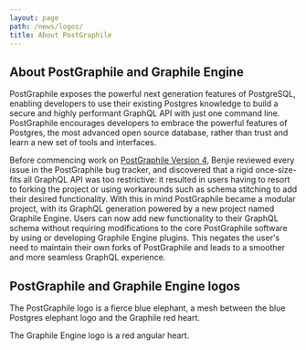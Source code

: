 ```yaml
---
layout: page
path: /news/logos/
title: About PostGraphile
---
```


## About PostGraphile and Graphile Engine

PostGraphile exposes the powerful next generation features of PostgreSQL, enabling developers to use their existing Postgres knowledge to build a secure and highly performant GraphQL API with just one command line. PostGraphile encourages developers to embrace the powerful features of Postgres, the most advanced open source database, rather than trust and learn a new set of tools and interfaces.

Before commencing work on [PostGraphile Version 4](/news/postgraphile-version-4/), Benjie reviewed every issue in the PostGraphile bug tracker, and discovered that a rigid once-size-fits all GraphQL API was too restrictive: it resulted in users having to resort to forking the project or using workarounds such as schema stitching to add their desired functionality. With this in mind PostGraphile became a modular project, with its GraphQL generation powered by a new project named Graphile Engine. Users can now add new functionality to their GraphQL schema without requiring modifications to the core PostGraphile software by using or developing Graphile Engine plugins. This negates the user's need to maintain their own forks of PostGraphile and leads to a smoother and more seamless GraphQL experience.

## PostGraphile and Graphile Engine logos

The PostGraphile logo is a fierce blue elephant, a mesh between the blue Postgres elephant logo and the Graphile red heart. 

The Graphile Engine logo is a red angular heart. 